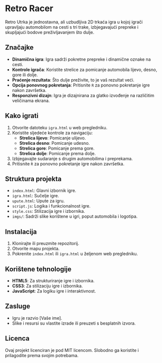 # Retro Racer

Retro Utrka je jednostavna, ali uzbudljiva 2D trkaća igra u kojoj igrači upravljaju automobilom na cesti s tri trake, izbjegavajući prepreke i skupljajući bodove preživljavanjem što dulje.

## Značajke
- **Dinamična igra**: Igra sadrži pokretne prepreke i dinamične oznake na cesti.
- **Kontrole igrača**: Koristite strelice za pomicanje automobila lijevo, desno, gore ili dolje.
- **Praćenje rezultata**: Što dulje preživite, to je vaš rezultat veći.
- **Opcija ponovnog pokretanja**: Pritisnite `R` za ponovno pokretanje igre nakon završetka.
- **Responzivni dizajn**: Igra je dizajnirana za glatko izvođenje na različitim veličinama ekrana.

## Kako igrati
1. Otvorite datoteku `igra.html` u web pregledniku.
2. Koristite sljedeće kontrole za navigaciju:
   - **Strelica lijevo**: Pomicanje ulijevo.
   - **Strelica desno**: Pomicanje udesno.
   - **Strelica gore**: Pomicanje prema gore.
   - **Strelica dolje**: Pomicanje prema dolje.
3. Izbjegavajte sudaranje s drugim automobilima i preprekama.
4. Pritisnite `R` za ponovno pokretanje igre nakon završetka.

## Struktura projekta
- `index.html`: Glavni izbornik igre.
- `igra.html`: Sučelje igre.
- `upute.html`: Upute za igru.
- `script.js`: Logika i funkcionalnost igre.
- `style.css`: Stilizacija igre i izbornika.
- `imgs/`: Sadrži slike korištene u igri, poput automobila i logotipa.

## Instalacija
1. Klonirajte ili preuzmite repozitorij.
2. Otvorite mapu projekta.
3. Pokrenite `index.html` ili `igra.html` u željenom web pregledniku.

## Korištene tehnologije
- **HTML5**: Za strukturiranje igre i izbornika.
- **CSS3**: Za stilizaciju igre i izbornika.
- **JavaScript**: Za logiku igre i interaktivnost.

## Zasluge
- Igru je razvio [Vaše ime].
- Slike i resursi su vlastite izrade ili preuzeti s besplatnih izvora.

## Licenca
Ovaj projekt licenciran je pod MIT licencom. Slobodno ga koristite i prilagodite prema svojim potrebama.
